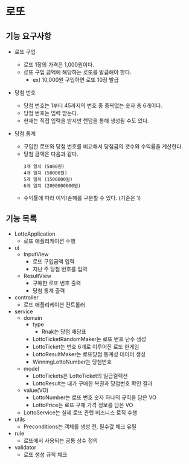 # 로또

## 기능 요구사항

- 로또 구입
    - 로또 1장의 가격은 1,000원이다.
    - 로또 구입 금액에 해당하는 로또를 발급해야 한다.
        - ex) 10,000원 구입하면 로또 10장 발급

- 당첨 번호
    - 당첨 번호는 1부터 45까지의 번호 중 중복없는 숫자 총 6개이다.
    - 당첨 번호는 입력 받는다.
    - 현재는 직접 입력을 받지만 랜덤을 통해 생성될 수도 있다.

- 당첨 통계
    - 구입한 로또와 당첨 번호를 비교해서 당첨금의 갯수와 수익률을 계산한다.
    - 당첨 금액은 다음과 같다.
        ````
        3개 일치 (5000원)
        4개 일치 (50000원)
        5개 일치 (1500000원)
        6개 일치 (2000000000원)
        ````
    - 수익률에 따라 이익/손해를 구분할 수 있다. (기준은 1)

## 기능 목록

- LottoApplication
    - 로또 애플리케이션 수행
- ui
    - InputView
        - 로또 구입금액 입력
        - 지난 주 당첨 번호를 입력
    - ResultView
        - 구매한 로또 번호 출력
        - 당첨 통계 출력
- controller
    - 로또 애플리케이션 컨트롤러
- service
    - domain
        - type
            - Rnak는 당첨 배당표
        - LottoTicketRandomMaker는 로또 번호 난수 생성
        - LottoTicket는 번호 6개로 이루어진 로또 한게임
        - LottoResultMaker는 로또당첨 통계성 데이터 생성
        - WinningLottoNumber는 당첨번호
    - model
        - LottoTickets은 LottoTicket의 일급컬렉션
        - LottoResult는 내가 구매한 복권과 당첨번호 확인 결과
    - value(VO)
        - LottoNumber는 로또 번호 숫자 하나의 규칙을 담은 VO
        - LottoPrice는 로또 구매 가격 정보를 담은 VO
    - LottoService는 실제 로또 관련 비즈니스 로직 수행
- utils
    - Preconditions는 객체를 생성 전, 필수값 체크 유틸
- rule
    - 로또에서 사용되는 공통 상수 정의
- validator
    - 로또 생성 규칙 체크
